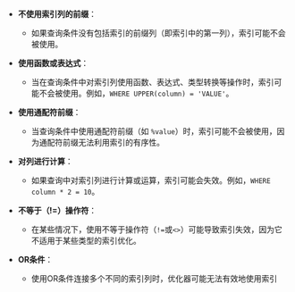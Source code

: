 
- **不使用索引列的前缀**：
    
    - 如果查询条件没有包括索引的前缀列（即索引中的第一列），索引可能不会被使用。
- **使用函数或表达式**：
    
    - 当在查询条件中对索引列使用函数、表达式、类型转换等操作时，索引可能不会被使用。例如，`WHERE UPPER(column) = 'VALUE'`。
- **使用通配符前缀**：
    
    - 当查询条件中使用通配符前缀（如 `%value`）时，索引可能不会被使用，因为通配符前缀无法利用索引的有序性。
- **对列进行计算**：
    
    - 如果查询中对索引列进行计算或运算，索引可能会失效。例如，`WHERE column * 2 = 10`。
- **不等于（!=）操作符**：
    
    - 在某些情况下，使用不等于操作符（`!=`或`<>`）可能导致索引失效，因为它不适用于某些类型的索引优化。
- **OR条件**：
    
    - 使用OR条件连接多个不同的索引列时，优化器可能无法有效地使用索引



